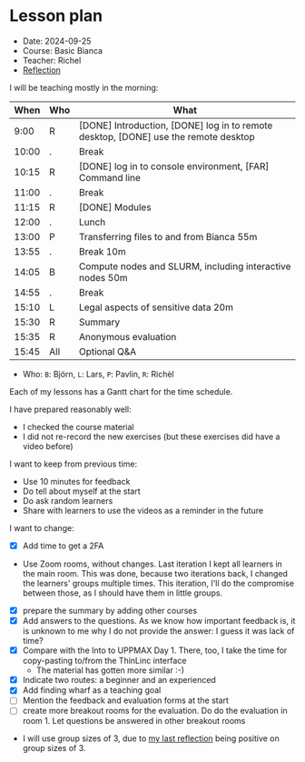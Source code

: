 # Lesson plan

- Date: 2024-09-25
- Course: Basic Bianca
- Teacher: Richel
- [Reflection](../../reflections/20240419/20240419_richel.md)

I will be teaching mostly in the morning:

When  | Who  | What
------|------|-----------------------------
9:00  | R    | [DONE] Introduction, [DONE] log in to remote desktop, [DONE] use the remote desktop
10:00 | .    | Break
10:15 | R    | [DONE] log in to console environment, [FAR] Command line
11:00 | .    | Break
11:15 | R    | [DONE] Modules
12:00 | .    | Lunch
13:00 | P    | Transferring files to and from Bianca 55m
13:55 | .    | Break 10m
14:05 | B    | Compute nodes and SLURM, including interactive nodes 50m
14:55 | .    | Break
15:10 | L    | Legal aspects of sensitive data 20m
15:30 | R    | Summary
15:35 | R    | Anonymous evaluation
15:45 | All  | Optional Q&A

* Who: `B`: Björn, `L`: Lars, `P`: Pavlin, `R`: Richèl

Each of my lessons has a Gantt chart for the time schedule.

I have prepared reasonably well: 

- I checked the course material
- I did not re-record the new exercises (but these exercises did have
  a video before)

I want to keep from previous time:

- Use 10 minutes for feedback
- Do tell about myself at the start
- Do ask random learners
- Share with learners to use the videos as a reminder in the future

I want to change:

- [x] Add time to get a 2FA
- Use Zoom rooms, without changes. Last iteration I kept all learners
  in the main room. This was done, because two iterations back, I changed
  the learners' groups multiple times. This iteration, I'll do the compromise
  between those, as I should have them in little groups.
- [x] prepare the summary by adding other courses
- [x] Add answers to the questions. As we know how important feedback is, it
  is unknown to me why I do not provide the answer: I guess it was
  lack of time?
- [x] Compare with the Into to UPPMAX Day 1. There, too, I take the time
  for copy-pasting to/from the ThinLinc interface
  - The material has gotten more similar :-)
- [x] Indicate two routes: a beginner and an experienced
- [x] Add finding wharf as a teaching goal
- [ ] Mention the feedback and evaluation forms at the start
- [ ] create more breakout rooms for the evaluation. Do do
  the evaluation in room 1. Let questions be answered in
  other breakout rooms
- I will use group sizes of 3, due to
  [my last reflection](https://github.com/UPPMAX/uppmax_intro_day_1/tree/main/reflections/20240827)
  being positive on group sizes of 3.

